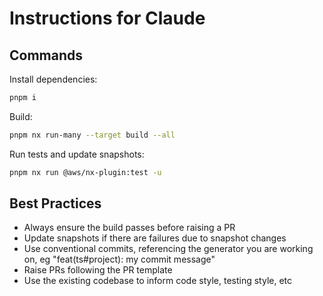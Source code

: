 # Instructions for Claude

## Commands

Install dependencies:

```bash
pnpm i
```

Build:

```bash
pnpm nx run-many --target build --all
```

Run tests and update snapshots:

```bash
pnpm nx run @aws/nx-plugin:test -u
```

## Best Practices

- Always ensure the build passes before raising a PR
- Update snapshots if there are failures due to snapshot changes
- Use conventional commits, referencing the generator you are working on, eg "feat(ts#project): my commit message"
- Raise PRs following the PR template
- Use the existing codebase to inform code style, testing style, etc
